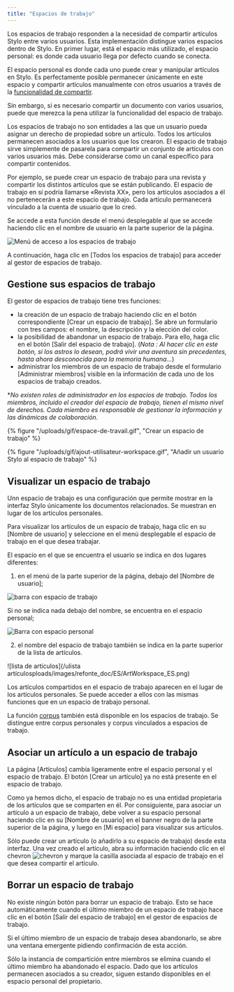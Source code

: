 ```yaml
---
title: "Espacios de trabajo"
---
```


Los espacios de trabajo responden a la necesidad de compartir artículos Stylo entre varios usuarios.
Esta implementación distingue varios espacios dentro de Stylo.
En primer lugar, está el espacio más utilizado, el espacio personal: es donde cada usuario llega por defecto cuando se conecta.

El espacio personal es donde cada uno puede crear y manipular artículos en Stylo.
Es perfectamente posible permanecer únicamente en este espacio y compartir artículos manualmente con otros usuarios a través de la [funcionalidad de compartir](/e/myarticles/#share-an-article).

Sin embargo, si es necesario compartir un documento con varios usuarios, puede que merezca la pena utilizar la funcionalidad del espacio de trabajo.

Los espacios de trabajo no son entidades a las que un usuario pueda asignar un derecho de propiedad sobre un artículo.
Todos los artículos permanecen asociados a los usuarios que los crearon.
El espacio de trabajo sirve simplemente de pasarela para compartir un conjunto de artículos con varios usuarios más.
Debe considerarse como un canal específico para compartir contenidos.

Por ejemplo, se puede crear un espacio de trabajo para una revista y compartir los distintos artículos que se están publicando.
El espacio de trabajo en sí podría llamarse «Revista XX», pero los artículos asociados a él no pertenecerán a este espacio de trabajo.
Cada artículo permanecerá vinculado a la cuenta de usuario que lo creó.

Se accede a esta función desde el menú desplegable al que se accede haciendo clic en el nombre de usuario en la parte superior de la página.

![Menú de acceso a los espacios de trabajo](/uploads/images/refonte_doc/ES/MenuWorkspace_ES.png)

A continuación, haga clic en [Todos los espacios de trabajo] para acceder al gestor de espacios de trabajo.

## Gestione sus espacios de trabajo

El gestor de espacios de trabajo tiene tres funciones:

- la creación de un espacio de trabajo haciendo clic en el botón correspondiente \[Crear un espacio de trabajo]. Se abre un formulario con tres campos: el nombre, la descripción y la elección del color.
- la posibilidad de abandonar un espacio de trabajo. Para ello, haga clic en el botón \[Salir del espacio de trabajo]. (_Nota : Al hacer clic en este botón, si los astros lo desean, podrá vivir una aventura sin precedentes, hasta ahora desconocida para la memoria humana..._)
- administrar los miembros de un espacio de trabajo desde el formulario \[Administrar miembros] visible en la información de cada uno de los espacios de trabajo creados.

**No existen roles de administrador en los espacios de trabajo. Todos los miembros, incluido el creador del espacio de trabajo, tienen el mismo nivel de derechos. Cada miembro es responsable de gestionar la información y las dinámicas de colaboración.*

</alert-block>

{% figure "/uploads/gif/espace-de-travail.gif", "Crear un espacio de trabajo" %}

{% figure "/uploads/gif/ajout-utilisateur-workspace.gif", "Añadir un usuario Stylo al espacio de trabajo" %}

## Visualizar un espacio de trabajo

Unn espacio de trabajo es una configuración que permite mostrar en la interfaz Stylo únicamente los documentos relacionados.
Se muestran en lugar de los artículos personales.

Para visualizar los artículos de un espacio de trabajo, haga clic en su [Nombre de usuario] y seleccione en el menú desplegable el espacio de trabajo en el que desea trabajar.

El espacio en el que se encuentra el usuario se indica en dos lugares diferentes:

1. en el menú de la parte superior de la página, debajo del [Nombre de usuario];

![barra con espacio de trabajo](/uploads/images/refonte_doc/ES/BarreWorkspace_ES.png)

Si no se indica nada debajo del nombre, se encuentra en el espacio personal;

![Barra con espacio personal](/uploads/images/refonte_doc/ES/Workspace_ES.png)

2. el nombre del espacio de trabajo también se indica en la parte superior de la lista de artículos.

![lista de artículos](/ulista artículosploads/images/refonte_doc/ES/ArtWorkspace_ES.png)

Los artículos compartidos en el espacio de trabajo aparecen en el lugar de los artículos personales.
Se puede acceder a ellos con las mismas funciones que en un espacio de trabajo personal.

La función [corpus](/es/corpus) también está disponible en los espacios de trabajo.
Se distingue entre corpus personales y corpus vinculados a espacios de trabajo.

## Asociar un artículo a un espacio de trabajo

La página [Artículos] cambia ligeramente entre el espacio personal y el espacio de trabajo.
El botón [Crear un artículo] ya no está presente en el espacio de trabajo.

Como ya hemos dicho, el espacio de trabajo no es una entidad propietaria de los artículos que se comparten en él.
Por consiguiente, para asociar un artículo a un espacio de trabajo, debe volver a su espacio personal haciendo clic en su \[Nombre de usuario] en el banner negro de la parte superior de la página, y luego en \[Mi espacio] para visualizar sus artículos.

Sólo puede crear un artículo (o añadirlo a su espacio de trabajo) desde esta interfaz.
Una vez creado el artículo, abra su información haciendo clic en el chevron ![chevron](/uploads/images/refonte_doc/Chevron.png) y marque la casilla asociada al espacio de trabajo en el que desea compartir el artículo.

## Borrar un espacio de trabajo

No existe ningún botón para borrar un espacio de trabajo.
Esto se hace automáticamente cuando el último miembro de un espacio de trabajo hace clic en el botón \[Salir del espacio de trabajo\] en el gestor de espacios de trabajo.

Si el último miembro de un espacio de trabajo desea abandonarlo, se abre una ventana emergente pidiendo confirmación de esta acción.

Sólo la instancia de compartición entre miembros se elimina cuando el último miembro ha abandonado el espacio.
Dado que los artículos permanecen asociados a su creador, siguen estando disponibles en el espacio personal del propietario.
